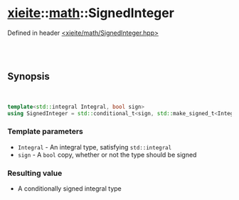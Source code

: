 # [xieite](../xieite.md)::[math](../math.md)::SignedInteger
Defined in header [<xieite/math/SignedInteger.hpp>](../../include/xieite/math/SignedInteger.hpp)

<br/><br/>

## Synopsis

<br/>

```cpp
template<std::integral Integral, bool sign>
using SignedInteger = std::conditional_t<sign, std::make_signed_t<Integral>, std::make_unsigned_t<Integral>>;
```
### Template parameters
- `Integral` - An integral type, satisfying `std::integral`
- `sign` - A `bool` copy, whether or not the type should be signed
### Resulting value
- A conditionally signed integral type
